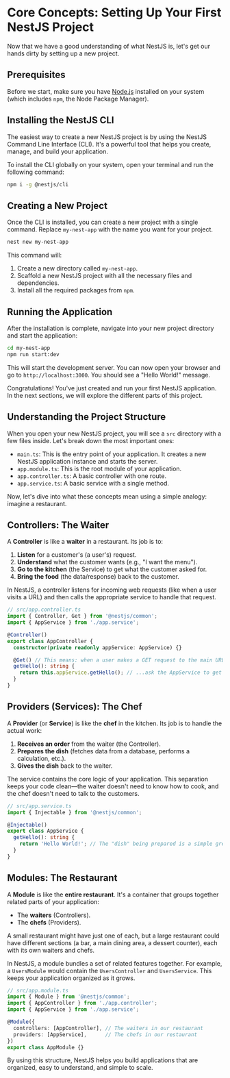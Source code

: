 # Core Concepts: Setting Up Your First NestJS Project

Now that we have a good understanding of what NestJS is, let's get our hands dirty by setting up a new project.

## Prerequisites

Before we start, make sure you have [Node.js](https://nodejs.org/en/download/) installed on your system (which includes `npm`, the Node Package Manager).

## Installing the NestJS CLI

The easiest way to create a new NestJS project is by using the NestJS Command Line Interface (CLI). It's a powerful tool that helps you create, manage, and build your application.

To install the CLI globally on your system, open your terminal and run the following command:

```bash
npm i -g @nestjs/cli
```

## Creating a New Project

Once the CLI is installed, you can create a new project with a single command. Replace `my-nest-app` with the name you want for your project.

```bash
nest new my-nest-app
```

This command will:
1. Create a new directory called `my-nest-app`.
2. Scaffold a new NestJS project with all the necessary files and dependencies.
3. Install all the required packages from `npm`.

## Running the Application

After the installation is complete, navigate into your new project directory and start the application:

```bash
cd my-nest-app
npm run start:dev
```

This will start the development server. You can now open your browser and go to `http://localhost:3000`. You should see a "Hello World!" message.

Congratulations! You've just created and run your first NestJS application. In the next sections, we will explore the different parts of this project.


## Understanding the Project Structure

When you open your new NestJS project, you will see a `src` directory with a few files inside. Let's break down the most important ones:

-   `main.ts`: This is the entry point of your application. It creates a new NestJS application instance and starts the server.
-   `app.module.ts`: This is the root module of your application.
-   `app.controller.ts`: A basic controller with one route.
-   `app.service.ts`: A basic service with a single method.

Now, let's dive into what these concepts mean using a simple analogy: imagine a restaurant.

## Controllers: The Waiter

A **Controller** is like a **waiter** in a restaurant. Its job is to:
1.  **Listen** for a customer's (a user's) request.
2.  **Understand** what the customer wants (e.g., "I want the menu").
3.  **Go to the kitchen** (the Service) to get what the customer asked for.
4.  **Bring the food** (the data/response) back to the customer.

In NestJS, a controller listens for incoming web requests (like when a user visits a URL) and then calls the appropriate service to handle that request.

```typescript
// src/app.controller.ts
import { Controller, Get } from '@nestjs/common';
import { AppService } from './app.service';

@Controller()
export class AppController {
  constructor(private readonly appService: AppService) {}

  @Get() // This means: when a user makes a GET request to the main URL...
  getHello(): string {
    return this.appService.getHello(); // ...ask the AppService to get the greeting.
  }
}
```

## Providers (Services): The Chef

A **Provider** (or **Service**) is like the **chef** in the kitchen. Its job is to handle the actual work:
1.  **Receives an order** from the waiter (the Controller).
2.  **Prepares the dish** (fetches data from a database, performs a calculation, etc.).
3.  **Gives the dish** back to the waiter.

The service contains the core logic of your application. This separation keeps your code clean—the waiter doesn't need to know how to cook, and the chef doesn't need to talk to the customers.

```typescript
// src/app.service.ts
import { Injectable } from '@nestjs/common';

@Injectable()
export class AppService {
  getHello(): string {
    return 'Hello World!'; // The "dish" being prepared is a simple greeting.
  }
}
```

## Modules: The Restaurant

A **Module** is like the **entire restaurant**. It's a container that groups together related parts of your application:
-   The **waiters** (Controllers).
-   The **chefs** (Providers).

A small restaurant might have just one of each, but a large restaurant could have different sections (a bar, a main dining area, a dessert counter), each with its own waiters and chefs.

In NestJS, a module bundles a set of related features together. For example, a `UsersModule` would contain the `UsersController` and `UsersService`. This keeps your application organized as it grows.

```typescript
// src/app.module.ts
import { Module } from '@nestjs/common';
import { AppController } from './app.controller';
import { AppService } from './app.service';

@Module({
  controllers: [AppController], // The waiters in our restaurant
  providers: [AppService],      // The chefs in our restaurant
})
export class AppModule {}
```
By using this structure, NestJS helps you build applications that are organized, easy to understand, and simple to scale. 